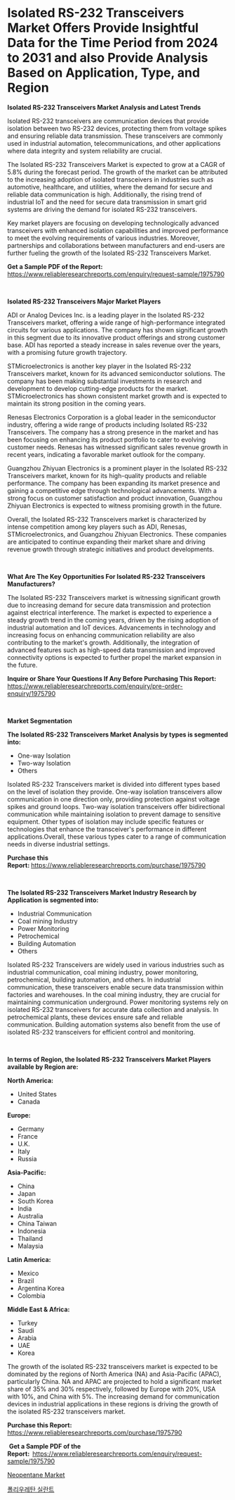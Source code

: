 <p><h1>Isolated RS-232 Transceivers Market Offers Provide Insightful Data for the Time Period from 2024 to 2031 and also Provide Analysis Based on Application, Type, and Region</h1></p><p><strong>Isolated RS-232 Transceivers Market Analysis and Latest Trends</strong></p>
<p><p>Isolated RS-232 transceivers are communication devices that provide isolation between two RS-232 devices, protecting them from voltage spikes and ensuring reliable data transmission. These transceivers are commonly used in industrial automation, telecommunications, and other applications where data integrity and system reliability are crucial.</p><p>The Isolated RS-232 Transceivers Market is expected to grow at a CAGR of 5.8% during the forecast period. The growth of the market can be attributed to the increasing adoption of isolated transceivers in industries such as automotive, healthcare, and utilities, where the demand for secure and reliable data communication is high. Additionally, the rising trend of industrial IoT and the need for secure data transmission in smart grid systems are driving the demand for isolated RS-232 transceivers.</p><p>Key market players are focusing on developing technologically advanced transceivers with enhanced isolation capabilities and improved performance to meet the evolving requirements of various industries. Moreover, partnerships and collaborations between manufacturers and end-users are further fueling the growth of the Isolated RS-232 Transceivers Market.</p></p>
<p><strong>Get a Sample PDF of the Report:&nbsp;</strong> <a href="https://www.reliableresearchreports.com/enquiry/request-sample/1975790">https://www.reliableresearchreports.com/enquiry/request-sample/1975790</a></p>
<p>&nbsp;</p>
<p><strong>Isolated RS-232 Transceivers Major Market Players</strong></p>
<p><p>ADI or Analog Devices Inc. is a leading player in the Isolated RS-232 Transceivers market, offering a wide range of high-performance integrated circuits for various applications. The company has shown significant growth in this segment due to its innovative product offerings and strong customer base. ADI has reported a steady increase in sales revenue over the years, with a promising future growth trajectory.</p><p>STMicroelectronics is another key player in the Isolated RS-232 Transceivers market, known for its advanced semiconductor solutions. The company has been making substantial investments in research and development to develop cutting-edge products for the market. STMicroelectronics has shown consistent market growth and is expected to maintain its strong position in the coming years.</p><p>Renesas Electronics Corporation is a global leader in the semiconductor industry, offering a wide range of products including Isolated RS-232 Transceivers. The company has a strong presence in the market and has been focusing on enhancing its product portfolio to cater to evolving customer needs. Renesas has witnessed significant sales revenue growth in recent years, indicating a favorable market outlook for the company.</p><p>Guangzhou Zhiyuan Electronics is a prominent player in the Isolated RS-232 Transceivers market, known for its high-quality products and reliable performance. The company has been expanding its market presence and gaining a competitive edge through technological advancements. With a strong focus on customer satisfaction and product innovation, Guangzhou Zhiyuan Electronics is expected to witness promising growth in the future.</p><p>Overall, the Isolated RS-232 Transceivers market is characterized by intense competition among key players such as ADI, Renesas, STMicroelectronics, and Guangzhou Zhiyuan Electronics. These companies are anticipated to continue expanding their market share and driving revenue growth through strategic initiatives and product developments.</p></p>
<p>&nbsp;</p>
<p><strong>What Are The Key Opportunities For Isolated RS-232 Transceivers Manufacturers?</strong></p>
<p><p>The Isolated RS-232 Transceivers market is witnessing significant growth due to increasing demand for secure data transmission and protection against electrical interference. The market is expected to experience a steady growth trend in the coming years, driven by the rising adoption of industrial automation and IoT devices. Advancements in technology and increasing focus on enhancing communication reliability are also contributing to the market's growth. Additionally, the integration of advanced features such as high-speed data transmission and improved connectivity options is expected to further propel the market expansion in the future.</p></p>
<p><strong>Inquire or Share Your Questions If Any Before Purchasing This Report:</strong> <a href="https://www.reliableresearchreports.com/enquiry/pre-order-enquiry/1975790">https://www.reliableresearchreports.com/enquiry/pre-order-enquiry/1975790</a></p>
<p>&nbsp;</p>
<p><strong>Market Segmentation</strong></p>
<p><strong>The Isolated RS-232 Transceivers Market Analysis by types is segmented into:</strong></p>
<p><ul><li>One-way Isolation</li><li>Two-way Isolation</li><li>Others</li></ul></p>
<p><p>Isolated RS-232 Transceivers market is divided into different types based on the level of isolation they provide. One-way isolation transceivers allow communication in one direction only, providing protection against voltage spikes and ground loops. Two-way isolation transceivers offer bidirectional communication while maintaining isolation to prevent damage to sensitive equipment. Other types of isolation may include specific features or technologies that enhance the transceiver's performance in different applications.Overall, these various types cater to a range of communication needs in diverse industrial settings.</p></p>
<p><strong>Purchase this Report:&nbsp;</strong><a href="https://www.reliableresearchreports.com/purchase/1975790">https://www.reliableresearchreports.com/purchase/1975790</a></p>
<p>&nbsp;</p>
<p><strong>The Isolated RS-232 Transceivers Market Industry Research by Application is segmented into:</strong></p>
<p><ul><li>Industrial Communication</li><li>Coal mining Industry</li><li>Power Monitoring</li><li>Petrochemical</li><li>Building Automation</li><li>Others</li></ul></p>
<p><p>Isolated RS-232 Transceivers are widely used in various industries such as industrial communication, coal mining industry, power monitoring, petrochemical, building automation, and others. In industrial communication, these transceivers enable secure data transmission within factories and warehouses. In the coal mining industry, they are crucial for maintaining communication underground. Power monitoring systems rely on isolated RS-232 transceivers for accurate data collection and analysis. In petrochemical plants, these devices ensure safe and reliable communication. Building automation systems also benefit from the use of isolated RS-232 transceivers for efficient control and monitoring.</p></p>
<p>&nbsp;</p>
<p><strong>In terms of Region, the Isolated RS-232 Transceivers Market Players available by Region are:</strong></p>
<p>
    <p> <strong> North America: </strong>
        <ul>
            <li>United States</li>
            <li>Canada</li>
        </ul>
        </p> 
    <p> <strong> Europe: </strong>
        <ul>
            <li>Germany</li>
            <li>France</li>
            <li>U.K.</li>
            <li>Italy</li>
            <li>Russia</li>
        </ul>
        </p> 
    <p> <strong> Asia-Pacific: </strong>
        <ul>
            <li>China</li>
            <li>Japan</li>
            <li>South Korea</li>
            <li>India</li>
            <li>Australia</li>
            <li>China Taiwan</li>
            <li>Indonesia</li>
            <li>Thailand</li>
            <li>Malaysia</li>
        </ul>
        </p> 
    <p> <strong> Latin America: </strong>
        <ul>
            <li>Mexico</li>
            <li>Brazil</li>
            <li>Argentina Korea</li>
            <li>Colombia</li>
        </ul>
        </p> 
    <p> <strong> Middle East & Africa: </strong>
        <ul>
            <li>Turkey</li>
            <li>Saudi</li>
            <li>Arabia</li>
            <li>UAE</li>
            <li>Korea</li>
        </ul>
    </p>
    </p>
<p><p>The growth of the isolated RS-232 transceivers market is expected to be dominated by the regions of North America (NA) and Asia-Pacific (APAC), particularly China. NA and APAC are projected to hold a significant market share of 35% and 30% respectively, followed by Europe with 20%, USA with 10%, and China with 5%. The increasing demand for communication devices in industrial applications in these regions is driving the growth of the isolated RS-232 transceivers market.</p></p>
<p><strong>Purchase this Report: </strong><a href="https://www.reliableresearchreports.com/purchase/1975790">https://www.reliableresearchreports.com/purchase/1975790</a></p>
<p>&nbsp;<strong>Get a Sample PDF of the Report:&nbsp;&nbsp;</strong><a href="https://www.reliableresearchreports.com/enquiry/request-sample/1975790">https://www.reliableresearchreports.com/enquiry/request-sample/1975790</a></p>
<p><strong></strong></p>
<p><p><a href="https://nifty-kite-d51.notion.site/Neopentane-Market-Size-and-Examines-its-Market-Scope-with-a-Primary-Focus-on-Growth-Opportunities--a70eda8a2247406b9b26896949d8dae4">Neopentane Market</a></p><p><a href="https://medium.com/@leatharoan20231/%ED%8F%B4%EB%A6%AC%EC%9A%B0%EB%A0%88%ED%83%84-%EC%8B%A4%EB%9E%80%ED%8A%B8-%EC%8B%9C%EC%9E%A5-%EA%B7%9C%EB%AA%A8-%EB%B0%8F-%EC%8B%9C%EC%9E%A5-%EB%8F%99%ED%96%A5-%EC%82%B0%EC%97%85-%EA%B0%9C%EC%9A%94-%EC%A0%84%EC%B2%B4-2024%EB%85%84%EB%B6%80%ED%84%B0-2031%EB%85%84%EA%B9%8C%EC%A7%80-74dd60544654">폴리우레탄 실란트</a></p></p>